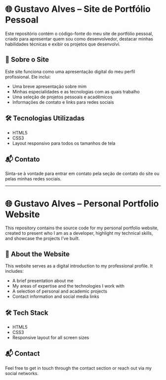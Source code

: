 # 🌐 Gustavo Alves – Site de Portfólio Pessoal

Este repositório contém o código-fonte do meu site de portfólio pessoal, criado para apresentar quem sou como desenvolvedor, destacar minhas habilidades técnicas e exibir os projetos que desenvolvi.

## 💼 Sobre o Site  
Este site funciona como uma apresentação digital do meu perfil profissional. Ele inclui:
- Uma breve apresentação sobre mim  
- Minhas especialidades e as tecnologias com as quais trabalho  
- Uma seleção de projetos pessoais e acadêmicos  
- Informações de contato e links para redes sociais  

## 🛠️ Tecnologias Utilizadas  
- HTML5  
- CSS3  
- Layout responsivo para todos os tamanhos de tela  

## 📬 Contato  
Sinta-se à vontade para entrar em contato pela seção de contato do site ou pelas minhas redes sociais.


---

# 🌐 Gustavo Alves – Personal Portfolio Website

This repository contains the source code for my personal portfolio website, created to present who I am as a developer, highlight my technical skills, and showcase the projects I’ve built.

## 💼 About the Website  
This website serves as a digital introduction to my professional profile. It includes:
- A brief presentation about me  
- My areas of expertise and the technologies I work with  
- A selection of personal and academic projects  
- Contact information and social media links  

## 🛠️ Tech Stack  
- HTML5  
- CSS3  
- Responsive layout for all screen sizes  

## 📬 Contact  
Feel free to get in touch through the contact section or reach out via my social networks.
